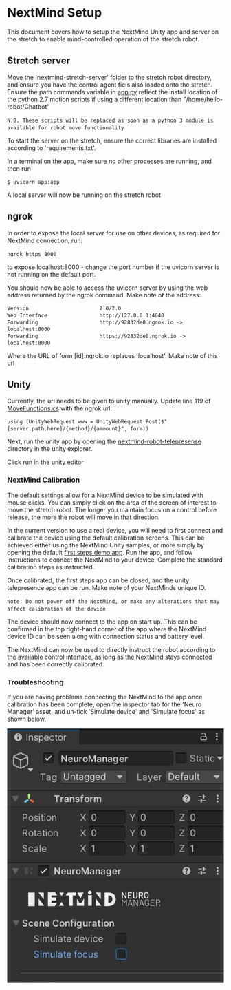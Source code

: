 # NextMind Setup

This document covers how to setup the NextMind Unity app and server on the stretch to enable mind-controlled operation of the stretch robot.

## Stretch server

Move the 'nextmind-stretch-server' folder to the stretch robot directory, and ensure you have the control agent fiels also loaded onto the stretch. Ensure the path commands variable in [app.py](./nextmind-stretch-server/app.py) reflect the install location of the python 2.7 motion scripts if using a different location than "/home/hello-robot/Chatbot"

`N.B. These scripts will be replaced as soon as a python 3 module is available for robot move functionality`

To start the server on the stretch, ensure the correct libraries are installed according to 'requirements.txt'.

In a terminal on the app, make sure no other processes are running, and then run

```
$ uvicorn app:app
```

A local server will now be running on the stretch robot

## ngrok

In order to expose the local server for use on other devices, as required for NextMind connection, run:

`ngrok https 8000`

to expose localhost:8000 - change the port number if the uvicorn server is not running on the default port.

You should now be able to access the uvicorn server by using the web address returned by the ngrok command. Make note of the address:

```Tunnel Status                 online
Version                       2.0/2.0
Web Interface                 http://127.0.0.1:4040
Forwarding                    http://92832de0.ngrok.io -> localhost:8000
Forwarding                    https://92832de0.ngrok.io -> localhost:8000
```

Where the URL of form [id].ngrok.io replaces 'localhost'. Make note of this url

## Unity

Currently, the url needs to be given to unity manually. Update line 119 of [MoveFunctions.cs](./nextmind-robot-telepresence/Assets/Scripts/MoveFunctions.cs) with the ngrok url:

```
using (UnityWebRequest www = UnityWebRequest.Post($"[server.path.here]/{method}/{ammount}", form))
```

Next, run the unity app by opening the [nextmind-robot-telepresense](./nextmind-robot-telepresence) directory in the unity explorer.

Click run in the unity editor

### NextMind Calibration

The default settings allow for a NextMind device to be simulated with mouse clicks. You can simply click on the area of the screen of interest to move the stretch robot. The longer you maintain focus on a control before release, the more the robot will move in that direction.

In the current version to use a real device, you will need to first connect and calibrate the device using the default calibration screens. This can be achieved either using the NextMind Unity samples, or more simply by opening the default [first steps demo app](https://www.next-mind.com/developer/). Run the app, and follow instructions to connect the NextMind to your device. Complete the standard calibration steps as instructed.

Once calibrated, the first steps app can be closed, and the unity telepresence app can be run. Make note of your NextMinds unique ID.

`Note: Do not power off the NextMind, or make any alterations that may affect calibration of the device`

The device should now connect to the app on start up. This can be confirmed in the top right-hand corner of the app where the NextMind device ID can be seen along with connection status and battery level.

The NextMind can now be used to directly instruct the robot according to the available control interface, as long as the NextMind stays connected and has been correctly calibrated.

### Troubleshooting

If you are having problems connecting the NextMind to the app once calibration has been complete, open the inspector tab for the 'Neuro Manager' asset, and un-tick 'Simulate device' and 'Simulate focus' as shown below.

![Simulate device and focus](../docs/images/Unity-sim-devices.png "Turn off simulated device and simulated focus")
